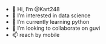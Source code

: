 - 👋 Hi, I’m @Kart248
- 👀 I’m interested in data science 
- 🌱 I’m currently learning python 
- 💞️ I’m looking to collaborate on guvi
- 📫 reach by mobile

<!---
Kart248/Kart248 is a ✨ special ✨ repository because its `README.md` (this file) appears on your GitHub profile.
You can click the Preview link to take a look at your changes.
--->

